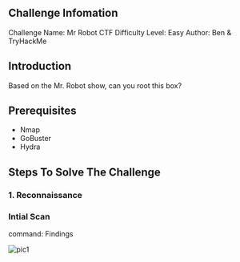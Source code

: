 ## Challenge Infomation
Challenge Name: Mr Robot CTF
Difficulty Level: Easy
Author: Ben & TryHackMe

## Introduction
Based on the Mr. Robot show, can you root this box?

## Prerequisites
* Nmap
* GoBuster
* Hydra

## Steps To Solve The Challenge
### 1. Reconnaissance
### Intial Scan
command:
Findings

![pic1](https://github.com/user-attachments/assets/36c0759a-c6a9-418f-8f18-9004a60371f4)
